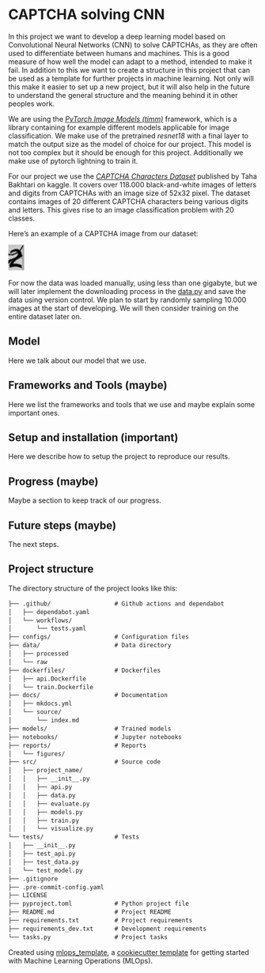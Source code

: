 # CAPTCHA solving CNN

In this project we want to develop a deep learning model based on Convolutional Neural Networks (CNN) to solve CAPTCHAs, as they are often used to differentiate between humans and machines. This is a good measure of how well the model can adapt to a method, intended to make it fail. In addition to this we want to create a structure in this project that can be used as a template for further projects in machine learning. Not only will this make it easier to set up a new project, but it will also help in the future to understand the general structure and the meaning behind it in other peoples work.

We are using the *[PyTorch Image Models (timm)](https://github.com/rwightman/pytorch-image-models)* framework, which is a library containing for example different models applicable for image classification. We make use of the pretrained *resnet18* with a final layer to match the output size as the model of choice for our project. This model is not too complex but it should be enough for this project. Additionally we make use of pytorch lightning to train it.

For our project we use the [*CAPTCHA Characters Dataset*](https://www.kaggle.com/datasets/tahabakhtari/captcha-characters-dataset-118k-images) published by Taha Bakhtari on kaggle. It covers over 118.000 black-and-white images of letters and digits from CAPTCHAs with an image size of 52x32 pixel. The dataset contains images of 20 different CAPTCHA characters being various digits and letters. This gives rise to an image classification problem with 20 classes.

Here’s an example of a CAPTCHA image from our dataset:

![Example CAPTCH.](reports/figures/2_10067.png)

For now the data was loaded manually, using less than one gigabyte, but we will later implement the downloading process in the [data.py](src/captcha/data.py) and save the data using version control. We plan to start by randomly sampling 10.000 images at the start of developing. We will then consider training on the entire dataset later on.


## Model
Here we talk about our model that we use.

## Frameworks and Tools (maybe)
Here we list the frameworks and tools that we use and maybe explain some important ones.

## Setup and installation (important)
Here we describe how to setup the project to reproduce our results.

## Progress (maybe)
Maybe a section to keep track of our progress.

## Future steps (maybe)
The next steps.

## Project structure
The directory structure of the project looks like this:
```txt
├── .github/                  # Github actions and dependabot
│   ├── dependabot.yaml
│   └── workflows/
│       └── tests.yaml
├── configs/                  # Configuration files
├── data/                     # Data directory
│   ├── processed
│   └── raw
├── dockerfiles/              # Dockerfiles
│   ├── api.Dockerfile
│   └── train.Dockerfile
├── docs/                     # Documentation
│   ├── mkdocs.yml
│   └── source/
│       └── index.md
├── models/                   # Trained models
├── notebooks/                # Jupyter notebooks
├── reports/                  # Reports
│   └── figures/
├── src/                      # Source code
│   ├── project_name/
│   │   ├── __init__.py
│   │   ├── api.py
│   │   ├── data.py
│   │   ├── evaluate.py
│   │   ├── models.py
│   │   ├── train.py
│   │   └── visualize.py
└── tests/                    # Tests
│   ├── __init__.py
│   ├── test_api.py
│   ├── test_data.py
│   └── test_model.py
├── .gitignore
├── .pre-commit-config.yaml
├── LICENSE
├── pyproject.toml            # Python project file
├── README.md                 # Project README
├── requirements.txt          # Project requirements
├── requirements_dev.txt      # Development requirements
└── tasks.py                  # Project tasks
```


Created using [mlops_template](https://github.com/SkafteNicki/mlops_template),
a [cookiecutter template](https://github.com/cookiecutter/cookiecutter) for getting
started with Machine Learning Operations (MLOps).
